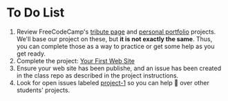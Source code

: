 # To Do List

1. Review FreeCodeCamp's [tribute page](https://www.freecodecamp.com/challenges/build-a-tribute-page) and [personal portfolio](https://www.freecodecamp.com/challenges/build-a-personal-portfolio-webpage) projects. We'll base our project on these, but **it is not exactly the same**. Thus, you can complete those as a way to practice or get some help as you get ready.
1. Complete the project: [Your First Web Site](/docs/project1.md)
1. Ensure your web site has been publishe, and an issue has been created in the class repo as described in the project instructions.
1. Look for open issues labeled [project-1](https://github.com/cop1000/cop1000/issues?q=is%3Aopen+is%3Aissue+label%3Aproject-1) so you can help :eyes: over other students' projects. 
